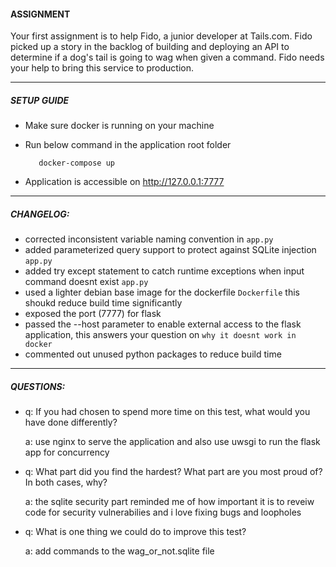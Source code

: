 #### **ASSIGNMENT**
Your first assignment is to help Fido, a junior developer at Tails.com. Fido picked up a story in the backlog of building and deploying an API to determine if a dog's tail is going to wag when given a command. Fido needs your help to bring this service to production.

----

##### SETUP GUIDE

- Make sure docker is running on your machine
- Run below command in the application root folder


         docker-compose up


- Application is accessible on http://127.0.0.1:7777
----
##### CHANGELOG:

- corrected inconsistent variable naming convention in `app.py`
- added parameterized query support to protect against SQLite injection `app.py` 
- added try except statement to catch runtime exceptions when input command doesnt exist `app.py`
- used a lighter debian base image for the dockerfile `Dockerfile` this shoukd reduce build time significantly
- exposed the port (7777) for flask
- passed the --host parameter to enable external access to the flask application, this answers your question on `why it doesnt work in docker`
- commented out unused python packages to reduce build time




----

##### QUESTIONS:


- q: If you had chosen to spend more time on this test, what would you have done differently?
  
  a: use nginx to serve the application and also use uwsgi to run the flask app for concurrency

- q: What part did you find the hardest? What part are you most proud of? In both cases, why?

  a: the sqlite security part reminded me of how important it is to reveiw code for security vulnerabilies and i love fixing bugs and loopholes


- q: What is one thing we could do to improve this test?

  a: add commands to the wag_or_not.sqlite file 

